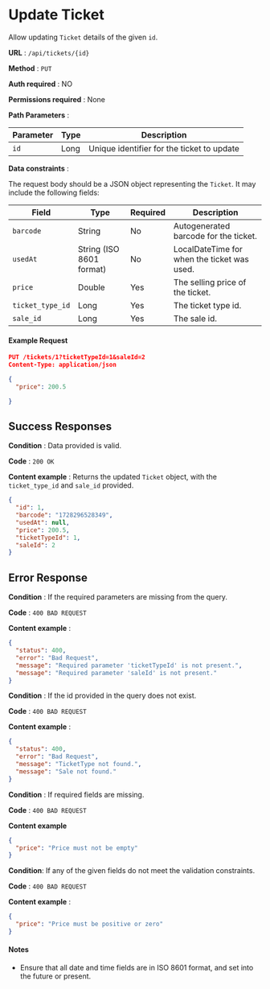 # Update Ticket

Allow updating `Ticket` details of the given `id`.

**URL** : `/api/tickets/{id}`

**Method** : `PUT`

**Auth required** : NO

**Permissions required** : None

**Path Parameters** :

| Parameter | Type | Description                                |
| --------- | ---- | ------------------------------------------ |
| `id`      | Long | Unique identifier for the ticket to update |

**Data constraints** :

The request body should be a JSON object representing the `Ticket`. It may include the following fields:

| Field            | Type                     | Required | Description                                 |
| ---------------- | ------------------------ | -------- | ------------------------------------------- |
| `barcode`        | String                   | No       | Autogenerated barcode for the ticket.       |
| `usedAt`         | String (ISO 8601 format) | No       | LocalDateTime for when the ticket was used. |
| `price`          | Double                   | Yes      | The selling price of the ticket.            |
| `ticket_type_id` | Long                     | Yes      | The ticket type id.                         |
| `sale_id`        | Long                     | Yes      | The sale id.                                |

#### Example Request

```json
PUT /tickets/1?ticketTypeId=1&saleId=2
Content-Type: application/json

{
  "price": 200.5

}
```

## Success Responses

**Condition** : Data provided is valid.

**Code** : `200 OK`

**Content example** : Returns the updated `Ticket` object, with the `ticket_type_id` and `sale_id` provided.

```json
{
  "id": 1,
  "barcode": "1728296528349",
  "usedAt": null,
  "price": 200.5,
  "ticketTypeId": 1,
  "saleId": 2
}
```

## Error Response

**Condition** : If the required parameters are missing from the query.

**Code** : `400 BAD REQUEST`

**Content example** :

```json
{
  "status": 400,
  "error": "Bad Request",
  "message": "Required parameter 'ticketTypeId' is not present.",
  "message": "Required parameter 'saleId' is not present."
}
```

**Condition** : If the id provided in the query does not exist.

**Code** : `400 BAD REQUEST`

**Content example** :

```json
{
  "status": 400,
  "error": "Bad Request",
  "message": "TicketType not found.",
  "message": "Sale not found."
}
```

**Condition** : If required fields are missing.

**Code** : `400 BAD REQUEST`

**Content example**

```json
{
  "price": "Price must not be empty"
}
```

**Condition**: If any of the given fields do not meet the validation constraints.

**Code** : `400 BAD REQUEST`

**Content example** :

```json
{
  "price": "Price must be positive or zero"
}
```

#### Notes

- Ensure that all date and time fields are in ISO 8601 format, and set into the future or present.
